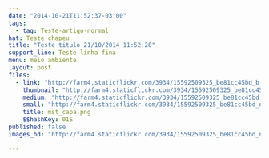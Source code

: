 ```yaml
---
date: "2014-10-21T11:52:37-03:00"
tags:
  - tag: Teste-artigo-normal
hat: Teste chapeu
title: "Teste titulo 21/10/2014 11:52:20"
support_line: Teste linha fina
menu: meio ambiente
layout: post
files:
  - link: "http://farm4.staticflickr.com/3934/15592509325_be81cc45bd_b.jpg"
    thumbnail: "http://farm4.staticflickr.com/3934/15592509325_be81cc45bd_t.jpg"
    medium: "http://farm4.staticflickr.com/3934/15592509325_be81cc45bd_z.jpg"
    small: "http://farm4.staticflickr.com/3934/15592509325_be81cc45bd_n.jpg"
    title: mst_capa.png
    $$hashKey: 01S
published: false
images_hd: "http://farm4.staticflickr.com/3934/15592509325_be81cc45bd_n.jpg"

---
```

